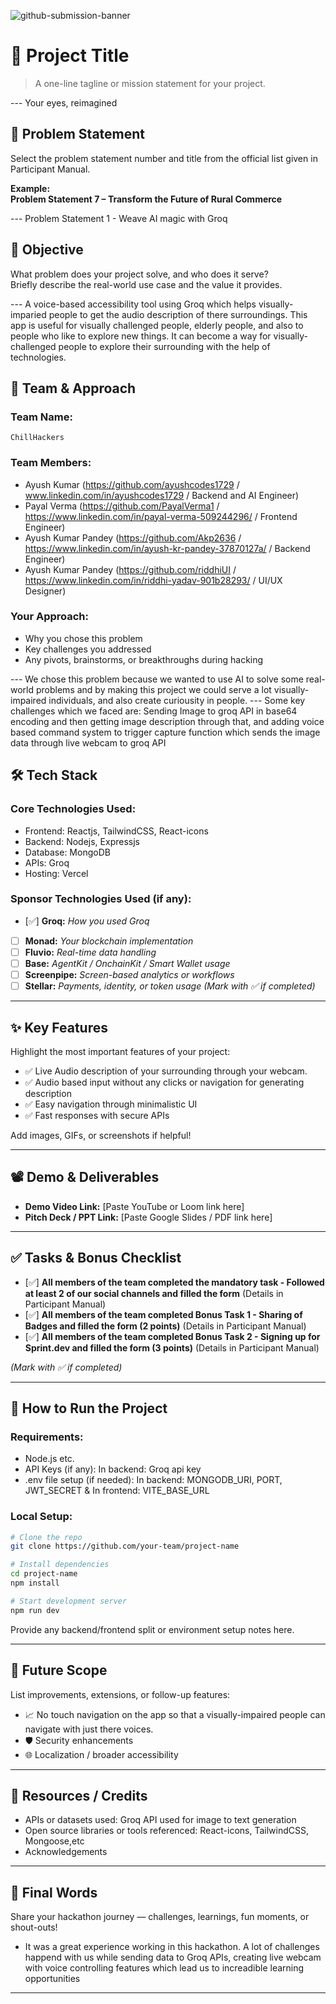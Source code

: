 ![github-submission-banner](https://github.com/user-attachments/assets/a1493b84-e4e2-456e-a791-ce35ee2bcf2f)

# 🚀 Project Title

> A one-line tagline or mission statement for your project.

--- Your eyes, reimagined

## 📌 Problem Statement

Select the problem statement number and title from the official list given in Participant Manual.

**Example:**  
**Problem Statement 7 – Transform the Future of Rural Commerce**

--- Problem Statement 1 - Weave AI magic with Groq

## 🎯 Objective

What problem does your project solve, and who does it serve?  
Briefly describe the real-world use case and the value it provides.

--- A voice-based accessibility tool using Groq which helps visually-imparied people to get the audio description of there surroundings. This app is useful for visually challenged people, elderly people, and also to people who like to explore new things. It can become a way for visually-challenged people to explore their surrounding with the help of technologies.

## 🧠 Team & Approach

### Team Name:  
`ChillHackers`

### Team Members:  
- Ayush Kumar (https://github.com/ayushcodes1729 / www.linkedin.com/in/ayushcodes1729 / Backend and AI Engineer)  
- Payal Verma (https://github.com/PayalVerma1 / https://www.linkedin.com/in/payal-verma-509244296/ / Frontend Engineer)
- Ayush Kumar Pandey (https://github.com/Akp2636 / https://www.linkedin.com/in/ayush-kr-pandey-37870127a/ / Backend Engineer)
- Ayush Kumar Pandey (https://github.com/riddhiUI / https://www.linkedin.com/in/riddhi-yadav-901b28293/ / UI/UX Designer)

### Your Approach:  
- Why you chose this problem  
- Key challenges you addressed  
- Any pivots, brainstorms, or breakthroughs during hacking  

--- We chose this problem because we wanted to use AI to solve some real-world problems and by making this project we could serve a lot visually-impaired individuals, and also create curiousity in people.
--- Some key challenges which we faced are: Sending Image to groq API in base64 encoding and then getting image description through that, and adding voice based command system to trigger capture function which sends the image data through live webcam to groq API

## 🛠️ Tech Stack

### Core Technologies Used:
- Frontend: Reactjs, TailwindCSS, React-icons
- Backend: Nodejs, Expressjs
- Database: MongoDB
- APIs: Groq
- Hosting: Vercel

### Sponsor Technologies Used (if any):
- [✅] **Groq:** _How you used Groq_  
- [ ] **Monad:** _Your blockchain implementation_  
- [ ] **Fluvio:** _Real-time data handling_  
- [ ] **Base:** _AgentKit / OnchainKit / Smart Wallet usage_  
- [ ] **Screenpipe:** _Screen-based analytics or workflows_  
- [ ] **Stellar:** _Payments, identity, or token usage_
*(Mark with ✅ if completed)*
---

## ✨ Key Features

Highlight the most important features of your project:

- ✅ Live Audio description of your surrounding through your webcam.
- ✅ Audio based input without any clicks or navigation for generating description
- ✅ Easy navigation through minimalistic UI
- ✅ Fast responses with secure APIs

Add images, GIFs, or screenshots if helpful!

---

## 📽️ Demo & Deliverables

- **Demo Video Link:** [Paste YouTube or Loom link here]  
- **Pitch Deck / PPT Link:** [Paste Google Slides / PDF link here]  

---

## ✅ Tasks & Bonus Checklist

- [✅] **All members of the team completed the mandatory task - Followed at least 2 of our social channels and filled the form** (Details in Participant Manual)  
- [✅] **All members of the team completed Bonus Task 1 - Sharing of Badges and filled the form (2 points)**  (Details in Participant Manual)
- [✅] **All members of the team completed Bonus Task 2 - Signing up for Sprint.dev and filled the form (3 points)**  (Details in Participant Manual)

*(Mark with ✅ if completed)*

---

## 🧪 How to Run the Project

### Requirements:
- Node.js etc.
- API Keys (if any): In backend: Groq api key
- .env file setup (if needed): In backend: MONGODB_URI, PORT, JWT_SECRET & In frontend: VITE_BASE_URL

### Local Setup:
```bash
# Clone the repo
git clone https://github.com/your-team/project-name

# Install dependencies
cd project-name
npm install

# Start development server
npm run dev
```

Provide any backend/frontend split or environment setup notes here.

---

## 🧬 Future Scope

List improvements, extensions, or follow-up features:

- 📈 No touch navigation on the app so that a visually-impaired people can navigate with just there voices.
- 🛡️ Security enhancements  
- 🌐 Localization / broader accessibility  

---

## 📎 Resources / Credits

- APIs or datasets used: Groq API used for image to text generation
- Open source libraries or tools referenced: React-icons, TailwindCSS, Mongoose,etc
- Acknowledgements  

---

## 🏁 Final Words

Share your hackathon journey — challenges, learnings, fun moments, or shout-outs!
- It was a great experience working in this hackathon. A lot of challenges happend with us while sending data to Groq APIs, creating live webcam with voice controlling features which lead us to increadible learning opportunities
---